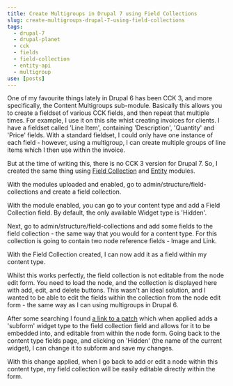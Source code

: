 ```yaml
---
title: Create Multigroups in Drupal 7 using Field Collections
slug: create-multigroups-drupal-7-using-field-collections
tags:
  - drupal-7
  - drupal-planet
  - cck
  - fields
  - field-collection
  - entity-api
  - multigroup
use: [posts]
---
```

One of my favourite things lately in Drupal 6 has been CCK 3, and more specifically, the Content Multigroups sub-module. Basically this allows you to create a fieldset of various CCK fields, and then repeat that multiple times. For example, I use it on this site whist creating invoices for clients. I have a fieldset called 'Line Item', containing 'Description', 'Quantity' and 'Price' fields. With a standard fieldset, I could only have one instance of each field - however, using a multigroup, I can create multiple groups of line items which I then use within the invoice.

But at the time of writing this, there is no CCK 3 version for Drupal 7. So, I created the same thing using [Field Collection](http://drupal.org/project/field_collection) and [Entity](http://drupal.org/project/entity) modules.

With the modules uploaded and enabled, go to admin/structure/field-collections and create a field collection.

With the module enabled, you can go to your content type and add a Field Collection field. By default, the only available Widget type is 'Hidden'.

Next, go to admin/structure/field-collections and add some fields to the field collection - the same way that you would for a content type. For this collection is going to contain two node reference fields - Image and Link.

With the Field Collection created, I can now add it as a field within my content type.

Whilst this works perfectly, the field collection is not editable from the node edit form. You need to load the node, and the collection is displayed here with add, edit, and delete buttons. This wasn't an ideal solution, and I wanted to be able to edit the fields within the collection from the node edit form - the same way as I can using multigroups in Drupal 6.

After some searching I found [a link to a patch](http://drupal.org/node/977890#comment-4184524) which when applied adds a 'subform' widget type to the field collection field and allows for it to be embedded into, and editable from within the node form. Going back to the content type fields page, and clicking on 'Hidden' (the name of the current widget), I can change it to subform and save my changes.

With this change applied, when I go back to add or edit a node within this content type, my field collection will be easily editable directly within the form.
